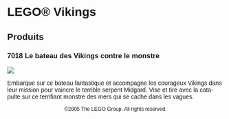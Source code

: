 <div lang="fr-FR" style="font-family: Helvetica, sans-serif;">
<h1>LEGO® Vikings</h1>
<h2>Produits</h2>
<h3>
<span class="product_number">7018</span>
<span class="title">Le bateau des Vikings contre le monstre</span>
</h3>
<img src="https://www.lego.com/cdn/product-assets/product.img.pri/7018_prod.jpg" type="image/jpeg">
<p class="description">Embarque sur ce bateau fantastique et accompagne les courageux Vikings dans leur mission pour vaincre le terrible serpent Midgard. Vise et tire avec la catapulte sur ce terrifiant monstre des mers qui se cache dans les vagues.</p>
<p class="footer" style="font-size: 12px; text-align: center;">©2005 The LEGO Group. All rights reserved.</p>
</div>
